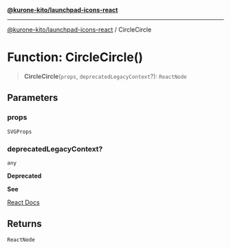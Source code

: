 [**@kurone-kito/launchpad-icons-react**](../README.md)

***

[@kurone-kito/launchpad-icons-react](../globals.md) / CircleCircle

# Function: CircleCircle()

> **CircleCircle**(`props`, `deprecatedLegacyContext`?): `ReactNode`

## Parameters

### props

`SVGProps`

### deprecatedLegacyContext?

`any`

**Deprecated**

**See**

[React Docs](https://legacy.reactjs.org/docs/legacy-context.html#referencing-context-in-lifecycle-methods)

## Returns

`ReactNode`
